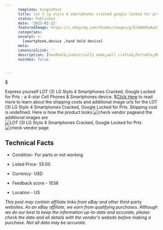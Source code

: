 ```yaml
---
      template: SinglePost
      title: lot 3 lg stylo 4 smartphones cracked google locked for prts
      status: Published
      date: '2023-02-12'
      featuredImage: https://i.ebayimg.com/thumbs/images/g/EiUAAOSwbydjpS5a/s-l225.jpg
      categories: 
      excerpt: >-
        [smartphone,device ,hand held device]
      meta:
      canonicalLink: ''
      description: [handheld,industrially made,well crafted,Portable,Mobile,Compact,Convenient,Lightweight,Maneuverable,Man-portable,Miniature,Carriable,Hand-held,Light,Holdable,Transportable,Mobile device,Pocket-sized,On-the-go,Wireless,Cordless,Compact size,Convenient size, smartphone,device ,hand held device]
      noindex: false
      
        
---
```

$

Express yourself LOT (3) LG Stylo 4 Smartphones Cracked, Google Locked for Prts - a 4-star Cell Phones & Smartphones device.
$[Click Here](https://www.ebay.com/itm/115650267620?hash=item1aed4b09e4%3Ag%3AEiUAAOSwbydjpS5a&mkevt=1&mkcid=1&mkrid=711-53200-19255-0&campid=%253CePNCampaignId%253E&customid=%253CreferenceId%253E&toolid=10049) to read more to learn about the shipping costs and additional image urls for the LOT (3) LG Stylo 4 Smartphones Cracked, Google Locked for Prts. Shipping cost is undefined. Here is how the product looks ![check vendor page](https://i.ebayimg.com/thumbs/images/g/EiUAAOSwbydjpS5a/s-l225.jpg)and the additional images are![LOT (3) LG Stylo 4 Smartphones Cracked, Google Locked for Prts](https://i.ebayimg.com/images/g/EiUAAOSwbydjpS5a/s-l1600.jpg)![check vendor page](https://origin-galleryplus.ebayimg.com/ws/web/115650267620_2_0_1/225x225.jpg,https://origin-galleryplus.ebayimg.com/ws/web/115650267620_3_0_1/225x225.jpg,https://origin-galleryplus.ebayimg.com/ws/web/115650267620_4_0_1/225x225.jpg,https://origin-galleryplus.ebayimg.com/ws/web/115650267620_5_0_1/225x225.jpg)



 ## Technical Facts 



     
      

 - Condition- For parts or not working 


      

 - Listed Price- 55.00 


      

 - Currency- USD 


      

 - Feedback score - 1038 


      

 - Location - US 


      
      

 *_This post may contain affiliate links from eBay and other third-party websites. As an eBay affiliate, we earn from qualifying purchases. Although we do our best to keep the information up-to-date and accurate, please check the date and all details with the vendor's website before making a purchase. Not all data may be accurate._*






